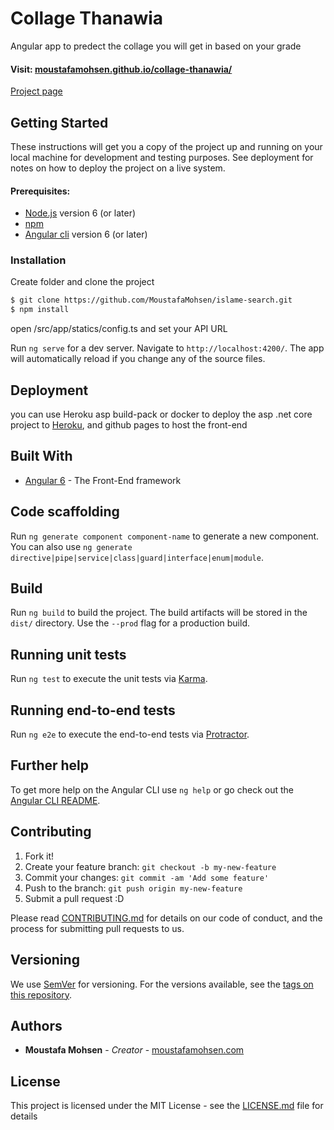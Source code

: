 # Collage Thanawia

Angular app to predect the collage you will get in based on your grade

#### Visit: [moustafamohsen.github.io/collage-thanawia/](https://moustafamohsen.github.io/collage-thanawia/)

[Project page](https://github.com/MoustafaMohsen/collage-thanawia)


## Getting Started

These instructions will get you a copy of the project up and running on your local machine for development and testing purposes. See deployment for notes on how to deploy the project on a live system.

#### Prerequisites:
-   [Node.js](https://nodejs.org/)  version 6 (or later)
-  [npm](https://www.npmjs.com/get-npm) 
- [Angular cli](https://angular.io//) version 6 (or later)


### Installation


Create folder and clone the project 

```sh
$ git clone https://github.com/MoustafaMohsen/islame-search.git
$ npm install
```
open /src/app/statics/config.ts and set your API URL


Run `ng serve` for a dev server. Navigate to `http://localhost:4200/`. The app will automatically reload if you change any of the source files.


## Deployment

you can use Heroku asp build-pack or docker to deploy the asp .net core project to [Heroku](https://heroku.com), and github pages to host the front-end


## Built With

* [Angular 6](https://github.com/angular/angular-cli) - The Front-End framework



## Code scaffolding

Run `ng generate component component-name` to generate a new component. You can also use `ng generate directive|pipe|service|class|guard|interface|enum|module`.

## Build

Run `ng build` to build the project. The build artifacts will be stored in the `dist/` directory. Use the `--prod` flag for a production build.

## Running unit tests

Run `ng test` to execute the unit tests via [Karma](https://karma-runner.github.io).

## Running end-to-end tests

Run `ng e2e` to execute the end-to-end tests via [Protractor](http://www.protractortest.org/).

## Further help

To get more help on the Angular CLI use `ng help` or go check out the [Angular CLI README](https://github.com/angular/angular-cli/blob/master/README.md).


## Contributing

1. Fork it!
2. Create your feature branch: `git checkout -b my-new-feature`
3. Commit your changes: `git commit -am 'Add some feature'`
4. Push to the branch: `git push origin my-new-feature`
5. Submit a pull request :D

Please read [CONTRIBUTING.md](https://github.com/MoustafaMohsen/islame-search/CONTRIBUTING.md) for details on our code of conduct, and the process for submitting pull requests to us.

## Versioning

We use [SemVer](http://semver.org/) for versioning. For the versions available, see the [tags on this repository](https://github.com/your/project/tags). 

## Authors

* **Moustafa Mohsen** - *Creator* - [moustafamohsen.com](moustafamohsen.com)


## License

This project is licensed under the MIT License - see the [LICENSE.md](LICENSE.md) file for details

